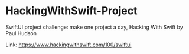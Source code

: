 # HackingWithSwift-Project
SwiftUI project challenge: make one project a day, Hacking With Swift by Paul Hudson

Link: https://www.hackingwithswift.com/100/swiftui
